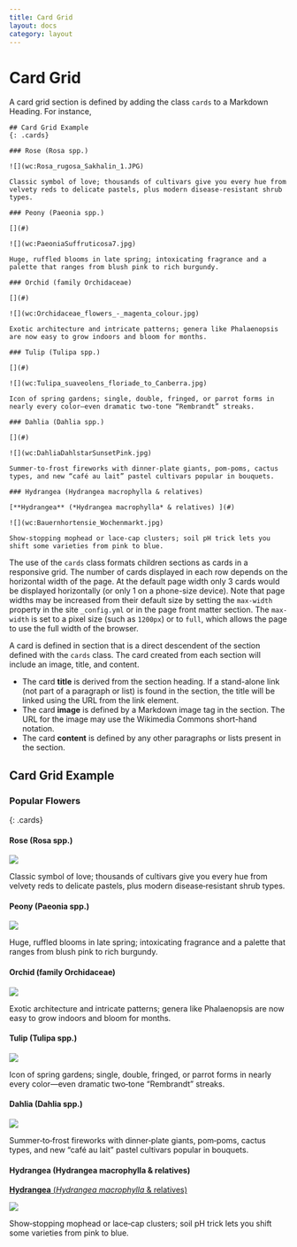 ```yaml
---
title: Card Grid
layout: docs
category: layout
---
```


# Card Grid

A card grid section is defined by adding the class `cards` to a Markdown Heading.  For instance,

```juncture
## Card Grid Example
{: .cards}

### Rose (Rosa spp.)

![](wc:Rosa_rugosa_Sakhalin_1.JPG)

Classic symbol of love; thousands of cultivars give you every hue from velvety reds to delicate pastels, plus modern disease‑resistant shrub types.

### Peony (Paeonia spp.)

[](#)

![](wc:PaeoniaSuffruticosa7.jpg)

Huge, ruffled blooms in late spring; intoxicating fragrance and a palette that ranges from blush pink to rich burgundy.

### Orchid (family Orchidaceae)

[](#)

![](wc:Orchidaceae_flowers_-_magenta_colour.jpg)

Exotic architecture and intricate patterns; genera like Phalaenopsis are now easy to grow indoors and bloom for months.

### Tulip (Tulipa spp.)

[](#)

![](wc:Tulipa_suaveolens_floriade_to_Canberra.jpg)

Icon of spring gardens; single, double, fringed, or parrot forms in nearly every color—even dramatic two‑tone “Rembrandt” streaks.

### Dahlia (Dahlia spp.)

[](#)

![](wc:DahliaDahlstarSunsetPink.jpg)

Summer‑to‑frost fireworks with dinner‑plate giants, pom‑poms, cactus types, and new “café au lait” pastel cultivars popular in bouquets.

### Hydrangea (Hydrangea macrophylla & relatives) 

[**Hydrangea** (*Hydrangea macrophylla* & relatives) ](#)

![](wc:Bauernhortensie_Wochenmarkt.jpg)

Show‑stopping mophead or lace‑cap clusters; soil pH trick lets you shift some varieties from pink to blue.
```

The use of the `cards` class formats children sections as cards in a responsive grid.  The number of cards displayed in each row depends on the horizontal width of the page.  At the default page width only 3 cards would be displayed horizontally (or only 1 on a phone-size device).  Note that page widths may be increased from their default size by setting the `max-width` property in the site `_config.yml` or in the page front matter section.  The `max-width` is set to a pixel size (such as `1200px`) or to `full`, which allows the page to use the full width of the browser.

A card is defined in section that is a direct descendent of the section defined with the `cards` class.  The card created from each section will include an image, title, and content.  

- The card **title** is derived from the section heading.  If a stand-alone link (not part of a paragraph or list) is found in the section, the title will be linked using the URL from the link element.
- The card **image** is defined by a Markdown image tag in the section.  The URL for the image may use the Wikimedia Commons short-hand notation.
- The card **content** is defined by any other paragraphs or lists present in the section.

## Card Grid Example

### Popular Flowers
{: .cards}

#### Rose (Rosa spp.)

![](wc:Rosa_rugosa_Sakhalin_1.JPG)

Classic symbol of love; thousands of cultivars give you every hue from velvety reds to delicate pastels, plus modern disease‑resistant shrub types.

#### Peony (Paeonia spp.)

[](#)

![](wc:PaeoniaSuffruticosa7.jpg)

Huge, ruffled blooms in late spring; intoxicating fragrance and a palette that ranges from blush pink to rich burgundy.

#### Orchid (family Orchidaceae)

[](#)

![](wc:Orchidaceae_flowers_-_magenta_colour.jpg)

Exotic architecture and intricate patterns; genera like Phalaenopsis are now easy to grow indoors and bloom for months.

#### Tulip (Tulipa spp.)

[](#)

![](wc:Tulipa_suaveolens_floriade_to_Canberra.jpg)

Icon of spring gardens; single, double, fringed, or parrot forms in nearly every color—even dramatic two‑tone “Rembrandt” streaks.

#### Dahlia (Dahlia spp.)

[](#)

![](wc:DahliaDahlstarSunsetPink.jpg)

Summer‑to‑frost fireworks with dinner‑plate giants, pom‑poms, cactus types, and new “café au lait” pastel cultivars popular in bouquets.

#### Hydrangea (Hydrangea macrophylla & relatives) 

[**Hydrangea** (*Hydrangea macrophylla* & relatives) ](#)

![](wc:Bauernhortensie_Wochenmarkt.jpg)

Show‑stopping mophead or lace‑cap clusters; soil pH trick lets you shift some varieties from pink to blue.